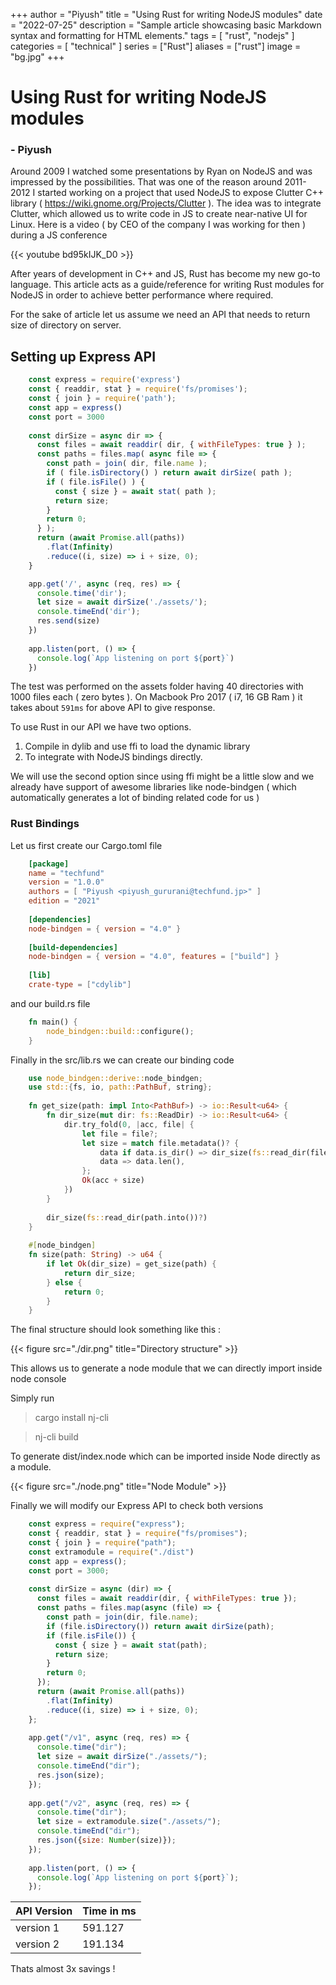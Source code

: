 +++
author = "Piyush"
title = "Using Rust for writing NodeJS modules"
date = "2022-07-25"
description = "Sample article showcasing basic Markdown syntax and formatting for HTML elements."
tags = [
    "rust",
    "nodejs"
]
categories = [
    "technical"
]
series = ["Rust"]
aliases = ["rust"]
image = "bg.jpg"
+++

# Using Rust for writing NodeJS modules
### - Piyush

Around 2009 I watched some presentations by Ryan on NodeJS and was impressed by the possibilities. That was one of the reason around 2011-2012 I started working on a project that used NodeJS to expose Clutter C++ library ( https://wiki.gnome.org/Projects/Clutter ). The idea was to integrate Clutter, which allowed us to write code in JS to create near-native UI for Linux. Here is a video ( by CEO of the company I was working for then ) during a JS conference 

{{< youtube bd95kIJK_D0 >}}

After years of development in C++ and JS, Rust has become my new go-to language. This article acts as a guide/reference for writing Rust modules for NodeJS in order to achieve better performance where required.

For the sake of article let us assume we need an API that needs to return size of directory on server. 

## Setting up Express API
```js
    const express = require('express')
    const { readdir, stat } = require('fs/promises');
    const { join } = require('path');
    const app = express()
    const port = 3000
    
    const dirSize = async dir => {
      const files = await readdir( dir, { withFileTypes: true } );
      const paths = files.map( async file => {
        const path = join( dir, file.name );
        if ( file.isDirectory() ) return await dirSize( path );
        if ( file.isFile() ) {
          const { size } = await stat( path );
          return size;
        }
        return 0;
      } );
      return (await Promise.all(paths))
        .flat(Infinity)
        .reduce((i, size) => i + size, 0);
    }

    app.get('/', async (req, res) => {
      console.time('dir');
      let size = await dirSize('./assets/');
      console.timeEnd('dir');
      res.send(size)
    })
    
    app.listen(port, () => {
      console.log(`App listening on port ${port}`)
    })
```
The test was performed on the assets folder having 40 directories with 1000 files each ( zero bytes ). On Macbook Pro 2017 ( i7, 16 GB Ram ) it takes about `591ms` for above API to give response.

To use Rust in our API we have two options. 
1) Compile in dylib and use ffi to load the dynamic library
2) To integrate with NodeJS bindings directly.

We will use the second option since using ffi might be a little slow and we already have support of awesome libraries like node-bindgen ( which automatically generates a lot of binding related code for us )

### Rust Bindings

Let us first create our Cargo.toml file

```toml
    [package]
    name = "techfund"
    version = "1.0.0"
    authors = [ "Piyush <piyush_gururani@techfund.jp>" ]
    edition = "2021"
    
    [dependencies]
    node-bindgen = { version = "4.0" }
    
    [build-dependencies]
    node-bindgen = { version = "4.0", features = ["build"] }
    
    [lib]
    crate-type = ["cdylib"]
```

and our build.rs file 

```rust
    fn main() {
        node_bindgen::build::configure();
    }
```

Finally in the src/lib.rs we can create our binding code 

```rust
    use node_bindgen::derive::node_bindgen;
    use std::{fs, io, path::PathBuf, string};
    
    fn get_size(path: impl Into<PathBuf>) -> io::Result<u64> {
        fn dir_size(mut dir: fs::ReadDir) -> io::Result<u64> {
            dir.try_fold(0, |acc, file| {
                let file = file?;
                let size = match file.metadata()? {
                    data if data.is_dir() => dir_size(fs::read_dir(file.path())?)?,
                    data => data.len(),
                };
                Ok(acc + size)
            })
        }
    
        dir_size(fs::read_dir(path.into())?)
    }
    
    #[node_bindgen]
    fn size(path: String) -> u64 {
        if let Ok(dir_size) = get_size(path) {
            return dir_size;
        } else {
            return 0;
        }
    }
```
The final structure should look something like this : 

{{< figure src="./dir.png" title="Directory structure" >}}

This allows us to generate a node module that we can directly import inside node console 

Simply run 
> cargo install nj-cli

> nj-cli build

To generate dist/index.node which can be imported inside Node directly as a module.

{{< figure src="./node.png" title="Node Module" >}}

Finally we will modify our Express API to check both versions
```js
    const express = require("express");
    const { readdir, stat } = require("fs/promises");
    const { join } = require("path");
    const extramodule = require("./dist")
    const app = express();
    const port = 3000;
    
    const dirSize = async (dir) => {
      const files = await readdir(dir, { withFileTypes: true });
      const paths = files.map(async (file) => {
        const path = join(dir, file.name);
        if (file.isDirectory()) return await dirSize(path);
        if (file.isFile()) {
          const { size } = await stat(path);
          return size;
        }
        return 0;
      });
      return (await Promise.all(paths))
        .flat(Infinity)
        .reduce((i, size) => i + size, 0);
    };
    
    app.get("/v1", async (req, res) => {
      console.time("dir");
      let size = await dirSize("./assets/");
      console.timeEnd("dir");
      res.json(size);
    });
    
    app.get("/v2", async (req, res) => {
      console.time("dir");
      let size = extramodule.size("./assets/");
      console.timeEnd("dir");
      res.json({size: Number(size)});
    });
    
    app.listen(port, () => {
      console.log(`App listening on port ${port}`);
    });
```

API Version | Time in ms
--------|------
version 1 | 591.127
version 2 | 191.134

Thats almost 3x savings !